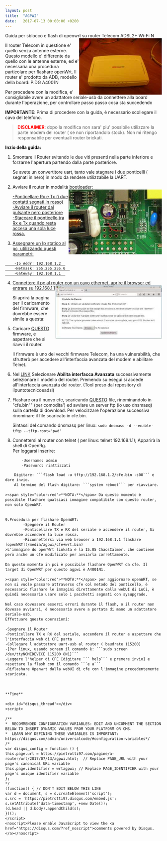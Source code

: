 ```yaml
---
layout: post
title:  "AGPWI"
date:   2017-07-13 00:00:00 +0200
---
```

Guida per sblocco e flash di openwrt su router Telecom ADSL2+ Wi-Fi N <img src="/media/agpwi/outer.jpg" alt="Agpwi Photo" style="float: right;" />  


Il router Telecom in questione e' quello senza antenne esterne.
Questo modello e' differente da quello con le antenne esterne, ed e' necessaria una procedura particolare per flashare openWrt.
Il router e' prodotto da ADB, modello della board: P.DG A4001N  

Per procedere con la modifica, e' consigliabile avere un adattatore seriale-usb da connettere alla board durante l'operazione, per controllare passo passo cosa sta succedendo

**IMPORTANTE**: Prima di procedere con la guida, è necessario scollegare il cavo del telefono.
><span style="color:red">**DISCLAIMER**</span>: dopo la modifica non sara' piu' possibile utilizzare la parte modem del router ( se non riportandolo stock). Non mi ritengo responsabile per eventuali router brickati.  

**Inzio della guida:**

1. Smontare il Router svitando le due viti presenti nella parte inferiore e forzarne l'apertura partendo dalla parte posteriore.  

    Se avete un convertitore uart, tanto vale stagnare i due ponticelli ( segnati in nero) in modo da rendere utilizzabile la UART.
    
2. Avviare il router in modalità bootloader:
<a href="/media/agpwi/smontato-agpwi.jpg"><img src="/media/agpwi/smontato-agpwi.jpg" alt="Agpwi Photo" style="float: right; width:300px;" />  
    
    -Ponticellare Rx e Tx (i due contatti segnati in rosso)  
    -Avviare il router dal pulsante nero posteriore  
    -Staccare il ponticello tra Rx e Tx quando resta accesa una sola luce rossa.  
        
3. Assegnare un Ip statico al pc, utilizzando questi parametri:  
```
    -Ip Addr: 192.168.1.2  
    -Netmask: 255.255.255.0  
    -Gateway: 192.168.1.1  
```
        
4. Connettere il pc al router con un cavo ethernet, aprire il browser ed entrare su [192.168.1.1](192.168.1.1)   <img src="/media/agpwi/cfe.jpg" alt="Agpwi Photo" style="float: right;" />  

    Si aprirà la pagina per il caricamento del firmware, che dovrebbe essere simile a questa:  
    
5. Caricare [QUESTO](/media/agpwi/AGPWI_1.1.0_013.rmt.sig) firmware, e aspettare che si riavvii il router.

    Il firmware è uno dei vecchi firmware Telecom, ha una vulnerabilità, che sfrutterò per accedere all'interfaccia avanzata del modem e abilitare Telnet.  
    
6. Nel [LINK](/media/agpwi/alice.html) Selezionare **Abilita interfacca Avanzata** successivamente selezionare il modello del router. Premendo su esegui si accede all'interfaccia avanzata del router. (Tool preso dal repository di ilpuntotecnicoeadsl)
    
7. Flashare ora il nuovo cfe, scaricando [QUESTO](/media/agpwi/cfe-A4001N-V0000_96328avng.bin) file, rinominandolo in "cfe.bin"" (per comodita') ed avviare un server ftp (io uso dnsmasq) sulla cartella di download. Per velocizzare l'operazione successiva rinominare il file scaricato in cfe.bin.  
    
    Sintassi del comando dnsmasq per linux: ```sudo dnsmasq -d --enable-tftp --tftp-root="pwd"```  
    
8. Connettersi al router con telnet ( per linux: telnet 192.168.1.1); Apparirà la shell di OpenRg.  
    Per loggarsi inserire:  
    ```
        -Username: admin  
        -Password: riattizzati  
```
    Digitare: ```flash load -u tftp://192.168.1.2/cfe.bin -s00``` e dare invio.  
    Al termine del flash digitare: ```system reboot``` per riavviare.  
    
><span style="color:red">**NOTA:**</span> Da questo momento è possibile flashare qualsiasi immagine compatibile con questo router, non solo OpenWRT. 
    

9.Procedura per flashare OpenWRT:  
        -Spegnere il Router  
        -Ponticellare TX e RX del seriale e accendere il router, Si dovrebbe accendere la luce rossa.  
        -Riconnettersi via web browser a 192.168.1.1 flashare [openWRT](/media/agpwi/cfe+wrt.bin)  
>L'immagine do openWrt linkata è la 15.05 ChaosCalmer, che contiene però anche un cfe modificato per avviarla correttamente.  

Da questo momento in poi è possibile flashare OpenWRT da cfe. Il target di OpenWRT per questo agpwi è A4001N1.  
    
><span style="color:red">**NOTA:**</span> per aggiornare openWRT, se non si vuole passare attraverso cfe col metodo del ponticello, è necessario flashare le immagini direttamente dalla webUI di LuCi, è quindi necessario usare solo i pacchetti segnati con sysupgrade.  

Nel caso dovessero esserci errori durante il flash, o il router non dovesse avviarsi, è necessario avere a portata di mano un adattatore seriale-usb.  
Effettuare queste operazioni:

-Spegnere il Router  
-Ponticellare TX e RX del seriale, accendere il router e aspettare che l'interfaccia web di CFE parta  
-Collegare l'adattatore uart-usb al router ( baudrate 115200)  
-[Per linux, usando screen il comando è: ```sudo screen /dev/ttyNOMEDEVICE 115200 8N1]```  
-Leggere l'helper di CFE [digitare ``` help``` e premere invio] e resettare la flash con il comando ```e a```  
-Riflashare Openwrt dalla webUI di cfe con l'immagine precedentemente scaricata.  



**Fine**
 
<div id="disqus_thread"></div>
<script>

/**
*  RECOMMENDED CONFIGURATION VARIABLES: EDIT AND UNCOMMENT THE SECTION BELOW TO INSERT DYNAMIC VALUES FROM YOUR PLATFORM OR CMS.
*  LEARN WHY DEFINING THESE VARIABLES IS IMPORTANT: https://disqus.com/admin/universalcode/#configuration-variables*/
/*
var disqus_config = function () {
this.page.url = https://pietrotti97.com/pagine/a-router/wrt/2017/07/13/agpwi.html;  // Replace PAGE_URL with your page's canonical URL variable
this.page.identifier = wrtagpwi; // Replace PAGE_IDENTIFIER with your page's unique identifier variable
};
*/
(function() { // DON'T EDIT BELOW THIS LINE
var d = document, s = d.createElement('script');
s.src = 'https://pietrotti97.disqus.com/embed.js';
s.setAttribute('data-timestamp', +new Date());
(d.head || d.body).appendChild(s);
})();
</script>
<noscript>Please enable JavaScript to view the <a href="https://disqus.com/?ref_noscript">comments powered by Disqus.</a></noscript>
                            

